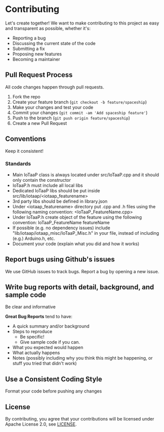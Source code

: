 # Contributing

Let's create together! We want to make contributing to this project as easy and transparent as possible, whether it's:

- Reporting a bug
- Discussing the current state of the code
- Submitting a fix
- Proposing new features
- Becoming a maintainer

## Pull Request Process

All code changes happen through pull requests.

1. Fork the repo
2. Create your feature branch (`git checkout -b feature/spaceship`)
3. Make your changes and test your code
4. Commit your changes (`git commit -am 'Add spaceship feature'`)
5. Push to the branch (`git push origin feature/spaceship`)
6. Create a new Pull Request

## Conventions

Keep it consistent!

### Standards

- Main IoTaaP class is always located under src/IoTaaP.cpp and it should only contain the constructor
- IoTaaP.h must include all local libs
- Dedicated IoTaaP libs should be put inside src/lib/iotaap/<iotaap_featurename>
- 3rd party libs should be defined in library.json
- Under <iotaap_featurename> directory put .cpp and .h files using the following naming convention: <IoTaaP_FeatureName.cpp>
- Under IoTaaP.h create object of the feature using the following convention: IoTaaP_FeatureName featureName
- If possible (e.g. no dependency issues) include "lib/iotaap/iotaap_misc/IoTaaP_Misc.h" in your file, instead of including (e.g.) Arduino.h, etc.
- Document your code (explain what you did and how it works)

## Report bugs using Github's issues
We use GitHub issues to track bugs. Report a bug by opening a new issue.

## Write bug reports with detail, background, and sample code
Be clear and informative

**Great Bug Reports** tend to have:

- A quick summary and/or background
- Steps to reproduce
  - Be specific!
  - Give sample code if you can.
- What you expected would happen
- What actually happens
- Notes (possibly including why you think this might be happening, or stuff you tried that didn't work)

## Use a Consistent Coding Style
Format your code before pushing any changes

## License
By contributing, you agree that your contributions will be licensed under Apache License 2.0, see [LICENSE](./LICENSE.md).